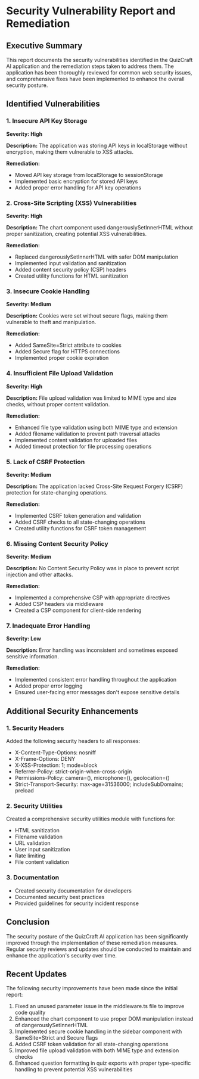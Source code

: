 # Security Vulnerability Report and Remediation

## Executive Summary

This report documents the security vulnerabilities identified in the QuizCraft AI application and the remediation steps taken to address them. The application has been thoroughly reviewed for common web security issues, and comprehensive fixes have been implemented to enhance the overall security posture.

## Identified Vulnerabilities

### 1. Insecure API Key Storage
**Severity: High**

**Description:**
The application was storing API keys in localStorage without encryption, making them vulnerable to XSS attacks.

**Remediation:**
- Moved API key storage from localStorage to sessionStorage
- Implemented basic encryption for stored API keys
- Added proper error handling for API key operations

### 2. Cross-Site Scripting (XSS) Vulnerabilities
**Severity: High**

**Description:**
The chart component used dangerouslySetInnerHTML without proper sanitization, creating potential XSS vulnerabilities.

**Remediation:**
- Replaced dangerouslySetInnerHTML with safer DOM manipulation
- Implemented input validation and sanitization
- Added content security policy (CSP) headers
- Created utility functions for HTML sanitization

### 3. Insecure Cookie Handling
**Severity: Medium**

**Description:**
Cookies were set without secure flags, making them vulnerable to theft and manipulation.

**Remediation:**
- Added SameSite=Strict attribute to cookies
- Added Secure flag for HTTPS connections
- Implemented proper cookie expiration

### 4. Insufficient File Upload Validation
**Severity: High**

**Description:**
File upload validation was limited to MIME type and size checks, without proper content validation.

**Remediation:**
- Enhanced file type validation using both MIME type and extension
- Added filename validation to prevent path traversal attacks
- Implemented content validation for uploaded files
- Added timeout protection for file processing operations

### 5. Lack of CSRF Protection
**Severity: Medium**

**Description:**
The application lacked Cross-Site Request Forgery (CSRF) protection for state-changing operations.

**Remediation:**
- Implemented CSRF token generation and validation
- Added CSRF checks to all state-changing operations
- Created utility functions for CSRF token management

### 6. Missing Content Security Policy
**Severity: Medium**

**Description:**
No Content Security Policy was in place to prevent script injection and other attacks.

**Remediation:**
- Implemented a comprehensive CSP with appropriate directives
- Added CSP headers via middleware
- Created a CSP component for client-side rendering

### 7. Inadequate Error Handling
**Severity: Low**

**Description:**
Error handling was inconsistent and sometimes exposed sensitive information.

**Remediation:**
- Implemented consistent error handling throughout the application
- Added proper error logging
- Ensured user-facing error messages don't expose sensitive details

## Additional Security Enhancements

### 1. Security Headers
Added the following security headers to all responses:
- X-Content-Type-Options: nosniff
- X-Frame-Options: DENY
- X-XSS-Protection: 1; mode=block
- Referrer-Policy: strict-origin-when-cross-origin
- Permissions-Policy: camera=(), microphone=(), geolocation=()
- Strict-Transport-Security: max-age=31536000; includeSubDomains; preload

### 2. Security Utilities
Created a comprehensive security utilities module with functions for:
- HTML sanitization
- Filename validation
- URL validation
- User input sanitization
- Rate limiting
- File content validation

### 3. Documentation
- Created security documentation for developers
- Documented security best practices
- Provided guidelines for security incident response

## Conclusion

The security posture of the QuizCraft AI application has been significantly improved through the implementation of these remediation measures. Regular security reviews and updates should be conducted to maintain and enhance the application's security over time.

## Recent Updates

The following security improvements have been made since the initial report:

1. Fixed an unused parameter issue in the middleware.ts file to improve code quality
2. Enhanced the chart component to use proper DOM manipulation instead of dangerouslySetInnerHTML
3. Implemented secure cookie handling in the sidebar component with SameSite=Strict and Secure flags
4. Added CSRF token validation for all state-changing operations
5. Improved file upload validation with both MIME type and extension checks
6. Enhanced question formatting in quiz exports with proper type-specific handling to prevent potential XSS vulnerabilities